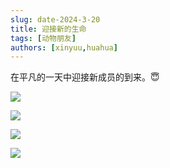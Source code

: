 ```yaml
---
slug: date-2024-3-20
title: 迎接新的生命
tags: [动物朋友]
authors: [xinyuu,huahua]
---
```


在平凡的一天中迎接新成员的到来。😇

![](https://static.cocomoe.cn/static/cocomoe/20240320/1.webp)

<!-- truncate -->

![](https://static.cocomoe.cn/static/cocomoe/20240320/2.webp)

![](https://static.cocomoe.cn/static/cocomoe/20240320/3.webp)

![](https://static.cocomoe.cn/static/cocomoe/20240320/4.webp)

